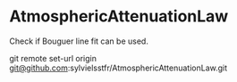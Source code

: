 # AtmosphericAttenuationLaw
Check if Bouguer line fit can be used.

git remote set-url origin git@github.com:sylvielsstfr/AtmosphericAttenuationLaw.git
